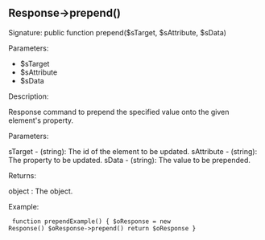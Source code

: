## Response->prepend()

Signature: public function prepend($sTarget, $sAttribute, $sData)

Parameters:

* $sTarget
* $sAttribute
* $sData

Description:

Response command to prepend the specified value onto the given
element's property.

Parameters:

sTarget - (string):  The id of the element to be updated.
sAttribute - (string):  The property to be updated.
sData - (string):  The value to be prepended.

Returns:

object : The <Response> object.

Example:
<code><pre>
function prependExample()
{
    $oResponse = new Response()
    $oResponse->prepend()
    return $oResponse
}
</pre></code>